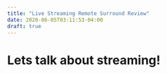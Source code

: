 ```yaml
---
title: "Live Streaming Remote Surround Review"
date: 2020-06-05T03:11:53-04:00
draft: true
---
```


# Lets talk about streaming!